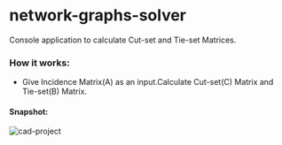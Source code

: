 # network-graphs-solver
Console application to calculate Cut-set and Tie-set Matrices.
### How it works:
* Give Incidence Matrix(A) as an input.Calculate Cut-set(C) Matrix and Tie-set(B) Matrix.
#### Snapshot:
![cad-project](https://user-images.githubusercontent.com/44472968/147679152-d4829075-88c7-4afb-9ac0-b2424dc9f199.gif)
